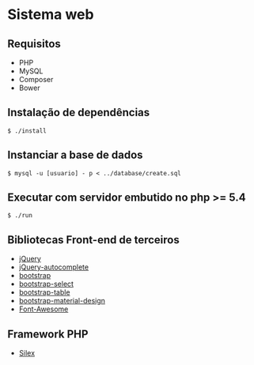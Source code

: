 # Sistema web

## Requisitos

* PHP
* MySQL
* Composer
* Bower

## Instalação de dependências

```
$ ./install
```

## Instanciar a base de dados

```
$ mysql -u [usuario] - p < ../database/create.sql
```

## Executar com servidor embutido no php >= 5.4

```
$ ./run
```

## Bibliotecas Front-end de terceiros

* [jQuery](https://github.com/jquery/jquery)
* [jQuery-autocomplete](https://github.com/devbridge/jQuery-Autocomplete)
* [bootstrap](https://github.com/twbs/bootstrap)
* [bootstrap-select](https://github.com/silviomoreto/bootstrap-select)
* [bootstrap-table](https://github.com/wenzhixin/bootstrap-table)
* [bootstrap-material-design](https://github.com/FezVrasta/bootstrap-material-design)
* [Font-Awesome](http://fortawesome.github.io/Font-Awesome/)

## Framework PHP

* [Silex](http://silex.sensiolabs.org)
